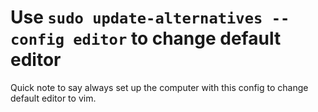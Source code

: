 # Use `sudo update-alternatives --config editor` to change default editor

Quick note to say always set up the computer with this config to change
default editor to vim.

